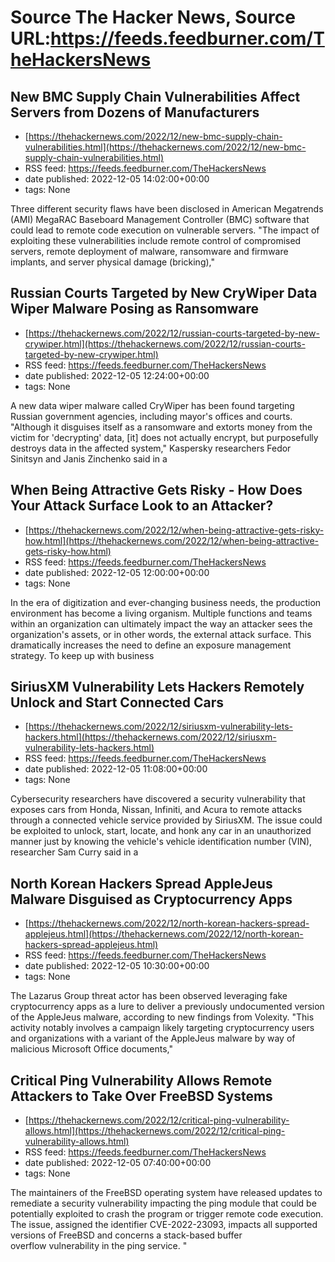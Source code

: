 # Source The Hacker News, Source URL:https://feeds.feedburner.com/TheHackersNews

## New BMC Supply Chain Vulnerabilities Affect Servers from Dozens of Manufacturers
 - [https://thehackernews.com/2022/12/new-bmc-supply-chain-vulnerabilities.html](https://thehackernews.com/2022/12/new-bmc-supply-chain-vulnerabilities.html)
 - RSS feed: https://feeds.feedburner.com/TheHackersNews
 - date published: 2022-12-05 14:02:00+00:00
 - tags: None

Three different security flaws have been disclosed in American Megatrends (AMI) MegaRAC Baseboard Management Controller (BMC) software that could lead to remote code execution on vulnerable servers.
"The impact of exploiting these vulnerabilities include remote control of compromised servers, remote deployment of malware, ransomware and firmware implants, and server physical damage (bricking),"

## Russian Courts Targeted by New CryWiper Data Wiper Malware Posing as Ransomware
 - [https://thehackernews.com/2022/12/russian-courts-targeted-by-new-crywiper.html](https://thehackernews.com/2022/12/russian-courts-targeted-by-new-crywiper.html)
 - RSS feed: https://feeds.feedburner.com/TheHackersNews
 - date published: 2022-12-05 12:24:00+00:00
 - tags: None

A new data wiper malware called CryWiper has been found targeting Russian government agencies, including mayor's offices and courts.
"Although it disguises itself as a ransomware and extorts money from the victim for 'decrypting' data, [it] does not actually encrypt, but purposefully destroys data in the affected system," Kaspersky researchers Fedor Sinitsyn and Janis Zinchenko said in a

## When Being Attractive Gets Risky - How Does Your Attack Surface Look to an Attacker?
 - [https://thehackernews.com/2022/12/when-being-attractive-gets-risky-how.html](https://thehackernews.com/2022/12/when-being-attractive-gets-risky-how.html)
 - RSS feed: https://feeds.feedburner.com/TheHackersNews
 - date published: 2022-12-05 12:00:00+00:00
 - tags: None

In the era of digitization and ever-changing business needs, the production environment has become a living organism. Multiple functions and teams within an organization can ultimately impact the way an attacker sees the organization's assets, or in other words, the external attack surface. This dramatically increases the need to define an exposure management strategy.
To keep up with business

## SiriusXM Vulnerability Lets Hackers Remotely Unlock and Start Connected Cars
 - [https://thehackernews.com/2022/12/siriusxm-vulnerability-lets-hackers.html](https://thehackernews.com/2022/12/siriusxm-vulnerability-lets-hackers.html)
 - RSS feed: https://feeds.feedburner.com/TheHackersNews
 - date published: 2022-12-05 11:08:00+00:00
 - tags: None

Cybersecurity researchers have discovered a security vulnerability that exposes cars from Honda, Nissan, Infiniti, and Acura to remote attacks through a connected vehicle service provided by SiriusXM.
The issue could be exploited to unlock, start, locate, and honk any car in an unauthorized manner just by knowing the vehicle's vehicle identification number (VIN), researcher Sam Curry said in a

## North Korean Hackers Spread AppleJeus Malware Disguised as Cryptocurrency Apps
 - [https://thehackernews.com/2022/12/north-korean-hackers-spread-applejeus.html](https://thehackernews.com/2022/12/north-korean-hackers-spread-applejeus.html)
 - RSS feed: https://feeds.feedburner.com/TheHackersNews
 - date published: 2022-12-05 10:30:00+00:00
 - tags: None

The Lazarus Group threat actor has been observed leveraging fake cryptocurrency apps as a lure to deliver a previously undocumented version of the AppleJeus malware, according to new findings from Volexity.
"This activity notably involves a campaign likely targeting cryptocurrency users and organizations with a variant of the AppleJeus malware by way of malicious Microsoft Office documents,"

## Critical Ping Vulnerability Allows Remote Attackers to Take Over FreeBSD Systems
 - [https://thehackernews.com/2022/12/critical-ping-vulnerability-allows.html](https://thehackernews.com/2022/12/critical-ping-vulnerability-allows.html)
 - RSS feed: https://feeds.feedburner.com/TheHackersNews
 - date published: 2022-12-05 07:40:00+00:00
 - tags: None

The maintainers of the FreeBSD operating system have released updates to remediate a security vulnerability impacting the ping module that could be potentially exploited to crash the program or trigger remote code execution.
The issue, assigned the identifier CVE-2022-23093, impacts all supported versions of FreeBSD and concerns a stack-based buffer overflow vulnerability in the ping service.
"
